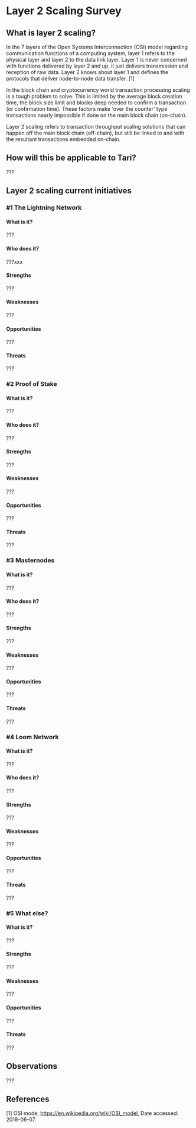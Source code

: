 # Layer 2 Scaling Survey
## What is layer 2 scaling?

In the 7 layers of the Open Systems Interconnection (OSI) model regarding communication functions of a computing system, layer 1 refers to the physical layer and layer 2 to the data link layer. Layer 1 is never concerned with functions delivered by layer 2 and up, it just delivers transmission and reception of raw data. Layer 2 knows about layer 1 and defines the protocols that deliver node-to-node data transfer. [1]

In the block chain and cryptocurrency world transaction processing scaling is a tough problem to solve. This is limited by the average block creation time, the block size limit and blocks deep needed to confirm a transaction (or confirmation time). These factors make 'over the counter' type transactions nearly impossible if done on the main block chain (on-chain).

Layer 2 scaling refers to transaction throughput scaling solutions that can happen off the main block chain (off-chain), but still be linked to and with the resultant transactions embedded on-chain.

## How will this be applicable to Tari?

???


## Layer 2 scaling current initiatives
### #1 The Lightning Network
#### What is it?

???

#### Who does it?

???xxx

#### Strengths

???

#### Weaknesses

???

#### Opportunities

???

#### Threats

???


### #2 Proof of Stake
#### What is it?

???

#### Who does it?

???

#### Strengths

???

#### Weaknesses

???

#### Opportunities

???

#### Threats

???

### #3 Masternodes
#### What is it?

???

#### Who does it?

???

#### Strengths

???

#### Weaknesses

???

#### Opportunities

???

#### Threats

???

### #4 Loom Network
#### What is it?

???

#### Who does it?

???

#### Strengths

???

#### Weaknesses

???

#### Opportunities

???

#### Threats

???

### #5 What else?
#### What is it?

???

#### Strengths

???

#### Weaknesses

???

#### Opportunities

???

#### Threats

???

## Observations

???

## References

[1] OSI mode, https://en.wikipedia.org/wiki/OSI_model, Date accessed: 2018-06-07.


